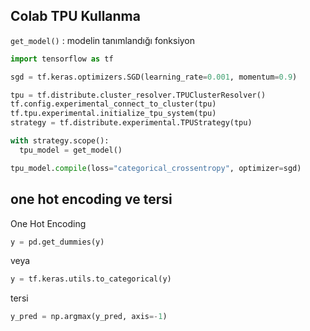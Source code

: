 ## Colab TPU Kullanma
`get_model()` : modelin tanımlandığı fonksiyon
```python
import tensorflow as tf

sgd = tf.keras.optimizers.SGD(learning_rate=0.001, momentum=0.9)

tpu = tf.distribute.cluster_resolver.TPUClusterResolver()
tf.config.experimental_connect_to_cluster(tpu)
tf.tpu.experimental.initialize_tpu_system(tpu)
strategy = tf.distribute.experimental.TPUStrategy(tpu)

with strategy.scope():
  tpu_model = get_model()

tpu_model.compile(loss="categorical_crossentropy", optimizer=sgd)
```

## one hot encoding ve tersi
One Hot Encoding
```python
y = pd.get_dummies(y)
```
veya
```python
y = tf.keras.utils.to_categorical(y)
```
tersi
```python
y_pred = np.argmax(y_pred, axis=-1)
```
